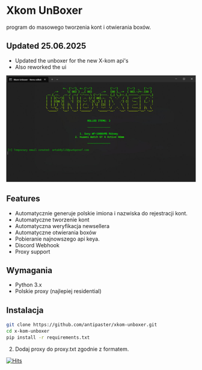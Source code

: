 # Xkom UnBoxer
program do masowego tworzenia kont i otwierania boxów.

## Updated 25.06.2025 
- Updated the unboxer for the new X-kom api's 
- Also reworked the ui

![ss](./resources/screenshot.jpg)



## Features
- Automatycznie generuje polskie imiona i nazwiska do rejestracji kont.
- Automatyczne tworzenie kont
- Automatyczna weryfikacja newsellera
- Automatyczne otwierania boxów
- Pobieranie najnowszego api keya.
- Discord Webhook
- Proxy support

## Wymagania

- Python 3.x
- Polskie proxy (najlepiej residential)

## Instalacja

```bash
git clone https://github.com/antipaster/xkom-unboxer.git
cd x-kom-unboxer
pip install -r requirements.txt
```
2. Dodaj proxy do proxy.txt zgodnie z formatem. 

[![Hits](https://hits.sh/github.com/antipaster/Xkom-UnBoxer.svg)](https://hits.sh/github.com/antipaster/Xkom-UnBoxer/)
